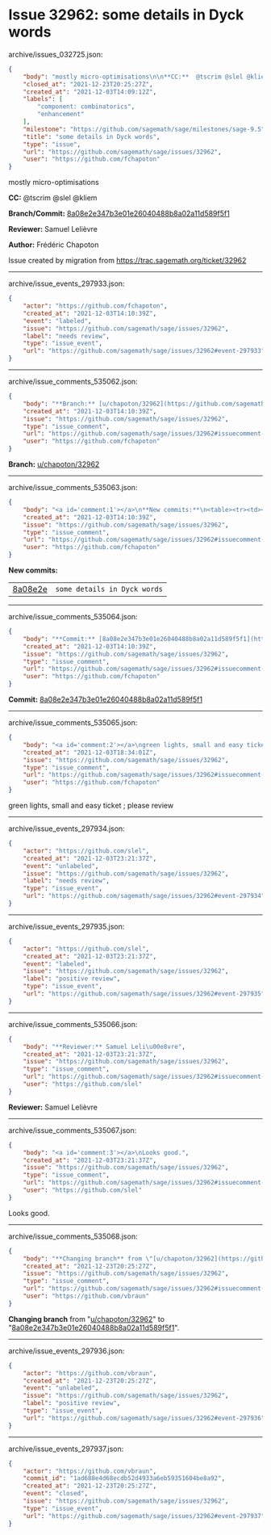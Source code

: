 # Issue 32962: some details in Dyck words

archive/issues_032725.json:
```json
{
    "body": "mostly micro-optimisations\n\n**CC:**  @tscrim @slel @kliem\n\n**Branch/Commit:** [8a08e2e347b3e01e26040488b8a02a11d589f5f1](https://github.com/sagemath/sagetrac-mirror/commit/8a08e2e347b3e01e26040488b8a02a11d589f5f1)\n\n**Reviewer:** Samuel Leli\u00e8vre\n\n**Author:** Fr\u00e9d\u00e9ric Chapoton\n\nIssue created by migration from https://trac.sagemath.org/ticket/32962\n\n",
    "closed_at": "2021-12-23T20:25:27Z",
    "created_at": "2021-12-03T14:09:12Z",
    "labels": [
        "component: combinatorics",
        "enhancement"
    ],
    "milestone": "https://github.com/sagemath/sage/milestones/sage-9.5",
    "title": "some details in Dyck words",
    "type": "issue",
    "url": "https://github.com/sagemath/sage/issues/32962",
    "user": "https://github.com/fchapoton"
}
```
mostly micro-optimisations

**CC:**  @tscrim @slel @kliem

**Branch/Commit:** [8a08e2e347b3e01e26040488b8a02a11d589f5f1](https://github.com/sagemath/sagetrac-mirror/commit/8a08e2e347b3e01e26040488b8a02a11d589f5f1)

**Reviewer:** Samuel Lelièvre

**Author:** Frédéric Chapoton

Issue created by migration from https://trac.sagemath.org/ticket/32962





---

archive/issue_events_297933.json:
```json
{
    "actor": "https://github.com/fchapoton",
    "created_at": "2021-12-03T14:10:39Z",
    "event": "labeled",
    "issue": "https://github.com/sagemath/sage/issues/32962",
    "label": "needs review",
    "type": "issue_event",
    "url": "https://github.com/sagemath/sage/issues/32962#event-297933"
}
```



---

archive/issue_comments_535062.json:
```json
{
    "body": "**Branch:** [u/chapoton/32962](https://github.com/sagemath/sagetrac-mirror/tree/u/chapoton/32962)",
    "created_at": "2021-12-03T14:10:39Z",
    "issue": "https://github.com/sagemath/sage/issues/32962",
    "type": "issue_comment",
    "url": "https://github.com/sagemath/sage/issues/32962#issuecomment-535062",
    "user": "https://github.com/fchapoton"
}
```

**Branch:** [u/chapoton/32962](https://github.com/sagemath/sagetrac-mirror/tree/u/chapoton/32962)



---

archive/issue_comments_535063.json:
```json
{
    "body": "<a id='comment:1'></a>\n**New commits:**\n<table><tr><td><a href=\"https://github.com/sagemath/sagetrac-mirror/commit/8a08e2e347b3e01e26040488b8a02a11d589f5f1\">8a08e2e</a></td><td><code>some details in Dyck words</code></td></tr></table>\n",
    "created_at": "2021-12-03T14:10:39Z",
    "issue": "https://github.com/sagemath/sage/issues/32962",
    "type": "issue_comment",
    "url": "https://github.com/sagemath/sage/issues/32962#issuecomment-535063",
    "user": "https://github.com/fchapoton"
}
```

<a id='comment:1'></a>
**New commits:**
<table><tr><td><a href="https://github.com/sagemath/sagetrac-mirror/commit/8a08e2e347b3e01e26040488b8a02a11d589f5f1">8a08e2e</a></td><td><code>some details in Dyck words</code></td></tr></table>




---

archive/issue_comments_535064.json:
```json
{
    "body": "**Commit:** [8a08e2e347b3e01e26040488b8a02a11d589f5f1](https://github.com/sagemath/sagetrac-mirror/commit/8a08e2e347b3e01e26040488b8a02a11d589f5f1)",
    "created_at": "2021-12-03T14:10:39Z",
    "issue": "https://github.com/sagemath/sage/issues/32962",
    "type": "issue_comment",
    "url": "https://github.com/sagemath/sage/issues/32962#issuecomment-535064",
    "user": "https://github.com/fchapoton"
}
```

**Commit:** [8a08e2e347b3e01e26040488b8a02a11d589f5f1](https://github.com/sagemath/sagetrac-mirror/commit/8a08e2e347b3e01e26040488b8a02a11d589f5f1)



---

archive/issue_comments_535065.json:
```json
{
    "body": "<a id='comment:2'></a>\ngreen lights, small and easy ticket ; please review",
    "created_at": "2021-12-03T18:34:01Z",
    "issue": "https://github.com/sagemath/sage/issues/32962",
    "type": "issue_comment",
    "url": "https://github.com/sagemath/sage/issues/32962#issuecomment-535065",
    "user": "https://github.com/fchapoton"
}
```

<a id='comment:2'></a>
green lights, small and easy ticket ; please review



---

archive/issue_events_297934.json:
```json
{
    "actor": "https://github.com/slel",
    "created_at": "2021-12-03T23:21:37Z",
    "event": "unlabeled",
    "issue": "https://github.com/sagemath/sage/issues/32962",
    "label": "needs review",
    "type": "issue_event",
    "url": "https://github.com/sagemath/sage/issues/32962#event-297934"
}
```



---

archive/issue_events_297935.json:
```json
{
    "actor": "https://github.com/slel",
    "created_at": "2021-12-03T23:21:37Z",
    "event": "labeled",
    "issue": "https://github.com/sagemath/sage/issues/32962",
    "label": "positive review",
    "type": "issue_event",
    "url": "https://github.com/sagemath/sage/issues/32962#event-297935"
}
```



---

archive/issue_comments_535066.json:
```json
{
    "body": "**Reviewer:** Samuel Leli\u00e8vre",
    "created_at": "2021-12-03T23:21:37Z",
    "issue": "https://github.com/sagemath/sage/issues/32962",
    "type": "issue_comment",
    "url": "https://github.com/sagemath/sage/issues/32962#issuecomment-535066",
    "user": "https://github.com/slel"
}
```

**Reviewer:** Samuel Lelièvre



---

archive/issue_comments_535067.json:
```json
{
    "body": "<a id='comment:3'></a>\nLooks good.",
    "created_at": "2021-12-03T23:21:37Z",
    "issue": "https://github.com/sagemath/sage/issues/32962",
    "type": "issue_comment",
    "url": "https://github.com/sagemath/sage/issues/32962#issuecomment-535067",
    "user": "https://github.com/slel"
}
```

<a id='comment:3'></a>
Looks good.



---

archive/issue_comments_535068.json:
```json
{
    "body": "**Changing branch** from \"[u/chapoton/32962](https://github.com/sagemath/sagetrac-mirror/tree/u/chapoton/32962)\" to \"[8a08e2e347b3e01e26040488b8a02a11d589f5f1](https://github.com/sagemath/sagetrac-mirror/commit/8a08e2e347b3e01e26040488b8a02a11d589f5f1)\".",
    "created_at": "2021-12-23T20:25:27Z",
    "issue": "https://github.com/sagemath/sage/issues/32962",
    "type": "issue_comment",
    "url": "https://github.com/sagemath/sage/issues/32962#issuecomment-535068",
    "user": "https://github.com/vbraun"
}
```

**Changing branch** from "[u/chapoton/32962](https://github.com/sagemath/sagetrac-mirror/tree/u/chapoton/32962)" to "[8a08e2e347b3e01e26040488b8a02a11d589f5f1](https://github.com/sagemath/sagetrac-mirror/commit/8a08e2e347b3e01e26040488b8a02a11d589f5f1)".



---

archive/issue_events_297936.json:
```json
{
    "actor": "https://github.com/vbraun",
    "created_at": "2021-12-23T20:25:27Z",
    "event": "unlabeled",
    "issue": "https://github.com/sagemath/sage/issues/32962",
    "label": "positive review",
    "type": "issue_event",
    "url": "https://github.com/sagemath/sage/issues/32962#event-297936"
}
```



---

archive/issue_events_297937.json:
```json
{
    "actor": "https://github.com/vbraun",
    "commit_id": "1ad688e4d68ecdb52d4933a6eb59351604be8a92",
    "created_at": "2021-12-23T20:25:27Z",
    "event": "closed",
    "issue": "https://github.com/sagemath/sage/issues/32962",
    "type": "issue_event",
    "url": "https://github.com/sagemath/sage/issues/32962#event-297937"
}
```
